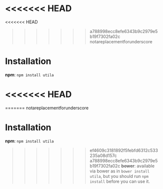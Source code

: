 <<<<<<< HEAD
=======
<<<<<<< HEAD
>>>>>>> a788998ecc8efe6343b9c2979e5b19f7302fa02c
notareplacementforunderscore

# Installation

**npm**: `npm install utila`

<<<<<<< HEAD
=======
=======
notareplacementforunderscore

# Installation

**npm**: `npm install utila`

>>>>>>> ef4609c3181892f5febfd6312c533235a08d157c
>>>>>>> a788998ecc8efe6343b9c2979e5b19f7302fa02c
**bower**: available via bower as in `bower install utila`, but you should run `npm install` before you can use it.